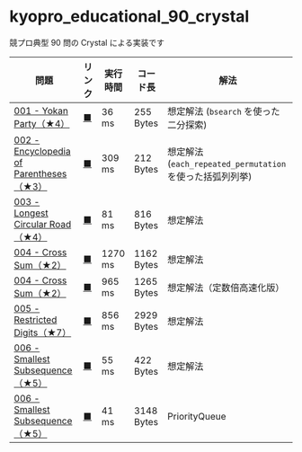 # kyopro_educational_90_crystal

競プロ典型 90 問の Crystal による実装です

| 問題                                                                                               | リンク                                                                                    | 実行時間 | コード長  | 解法                                                      |
| -------------------------------------------------------------------------------------------------- | ----------------------------------------------------------------------------------------- | -------- | --------- | --------------------------------------------------------- |
| [001 - Yokan Party（★4）](https://atcoder.jp/contests/typical90/tasks/typical90_a)                 | [<u>■</u>](https://github.com/yuruhi/kyopro_educational_90_crystal/blob/main/code/1.cr)   | 36 ms    | 255 Bytes  | 想定解法 (`bsearch` を使った二分探索)                     |
| [002 - Encyclopedia of Parentheses（★3）](https://atcoder.jp/contests/typical90/tasks/typical90_b) | [<u>■</u>](https://github.com/yuruhi/kyopro_educational_90_crystal/blob/main/code/2.cr)   | 309 ms   | 212 Bytes  | 想定解法 (`each_repeated_permutation` を使った括弧列列挙) |
| [003 - Longest Circular Road（★4）](https://atcoder.jp/contests/typical90/tasks/typical90_c)       | [<u>■</u>](https://github.com/yuruhi/kyopro_educational_90_crystal/blob/main/code/3.cr)   | 81 ms    | 816 Bytes  | 想定解法                                                  |
| [004 - Cross Sum（★2）](https://atcoder.jp/contests/typical90/tasks/typical90_d)                   | [<u>■</u>](https://github.com/yuruhi/kyopro_educational_90_crystal/blob/main/code/4_1.cr) | 1270 ms  | 1162 Bytes | 想定解法                                                  |
| [004 - Cross Sum（★2）](https://atcoder.jp/contests/typical90/tasks/typical90_d)                   | [<u>■</u>](https://github.com/yuruhi/kyopro_educational_90_crystal/blob/main/code/4_2.cr) | 965 ms   | 1265 Bytes | 想定解法（定数倍高速化版）                                |
| [005 - Restricted Digits（★7）](https://atcoder.jp/contests/typical90/tasks/typical90_e)           | [<u>■</u>](https://github.com/yuruhi/kyopro_educational_90_crystal/blob/main/code/5.cr)   | 856 ms   | 2929 Bytes | 想定解法                                                  |
| [006 - Smallest Subsequence（★5）](https://atcoder.jp/contests/typical90/tasks/typical90_f)        | [<u>■</u>](https://github.com/yuruhi/kyopro_educational_90_crystal/blob/main/code/6_1.cr) | 55 ms    | 422 Bytes  | 想定解法                                                  |
| [006 - Smallest Subsequence（★5）](https://atcoder.jp/contests/typical90/tasks/typical90_f)        | [<u>■</u>](https://github.com/yuruhi/kyopro_educational_90_crystal/blob/main/code/6_2.cr) | 41 ms    | 3148 Bytes | PriorityQueue                                             |
